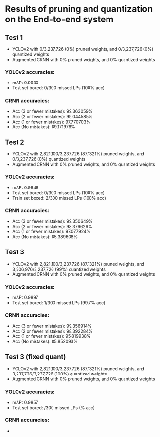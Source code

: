 # Results of pruning and quantization on the End-to-end system

## Test 1
* YOLOv2 with 0/3,237,726 (0%) pruned weights, and 0/3,237,726 (0%) quantized weights
* Augmented CRNN with 0% pruned weights, and 0% quantized weights

### YOLOv2 accuracies:
* mAP: 0.9930
* Test set boxed: 0/300 missed LPs (100% acc)

### CRNN accuracies:
* Acc (3 or fewer mistakes): 99.363059%
* Acc (2 or fewer mistakes): 99.044585%
* Acc (1 or fewer mistakes): 97.770703%
* Acc (No mistakes):         89.171976%


## Test 2
* YOLOv2 with 2,821,100/3,237,726 (87.1321%) pruned weights, and 0/3,237,726 (0%) quantized weights
* Augmented CRNN with 0% pruned weights, and 0% quantized weights

### YOLOv2 accuracies:
* mAP: 0.9848
* Test set boxed: 0/300 missed LPs (100% acc)
* Train set boxed: 2/300 missed LPs (100% acc)

### CRNN accuracies:
* Acc (3 or fewer mistakes): 99.350649%
* Acc (2 or fewer mistakes): 98.376626%
* Acc (1 or fewer mistakes): 97.077924%
* Acc (No mistakes):         85.389608%


## Test 3
* YOLOv2 with 2,821,100/3,237,726 (87.1321%) pruned weights, and 3,206,976/3,237,726 (99%) quantized weights
* Augmented CRNN with 0% pruned weights, and 0% quantized weights

### YOLOv2 accuracies:
* mAP: 0.9897
* Test set boxed: 1/300 missed LPs (99.7% acc)

### CRNN accuracies:
* Acc (3 or fewer mistakes): 99.356914%
* Acc (2 or fewer mistakes): 98.392284%
* Acc (1 or fewer mistakes): 95.819938%
* Acc (No mistakes):         85.852093%


## Test 3 (fixed quant)
* YOLOv2 with 2,821,100/3,237,726 (87.1321%) pruned weights, and 3,237,726/3,237,726 (100%) quantized weights
* Augmented CRNN with 0% pruned weights, and 0% quantized weights

### YOLOv2 accuracies:
* mAP: 0.9857
* Test set boxed: /300 missed LPs (% acc)

### CRNN accuracies:
* 